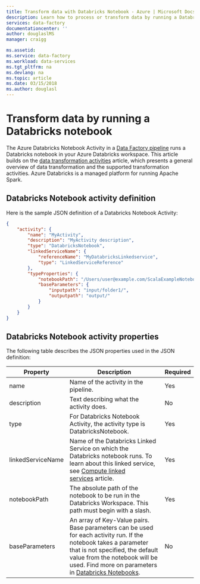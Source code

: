 ```yaml
---
title: Transform data with Databricks Notebook - Azure | Microsoft Docs
description: Learn how to process or transform data by running a Databricks notebook.
services: data-factory
documentationcenter: ''
author: douglaslMS
manager: craigg

ms.assetid: 
ms.service: data-factory
ms.workload: data-services
ms.tgt_pltfrm: na
ms.devlang: na
ms.topic: article
ms.date: 03/15/2018
ms.author: douglasl
---
```

# Transform data by running a Databricks notebook

The Azure Databricks Notebook Activity in a [Data Factory pipeline](concepts-pipelines-activities.md) runs a Databricks notebook in your Azure Databricks workspace. This article builds on the [data transformation activities](transform-data.md) article, which presents a general overview of data transformation and the supported transformation activities. Azure Databricks is a managed platform for running Apache Spark.

## Databricks Notebook activity definition

Here is the sample JSON definition of a Databricks Notebook Activity:

```json
{
	"activity": {
		"name": "MyActivity",
		"description": "MyActivity description",
		"type": "DatabricksNotebook",
		"linkedServiceName": {
			"referenceName": "MyDatabricksLinkedservice",
			"type": "LinkedServiceReference"
		},
		"typeProperties": {
			"notebookPath": "/Users/user@example.com/ScalaExampleNotebook",
			"baseParameters": {
				"inputpath": "input/folder1/",
				"outputpath": "output/"
			}
		}
	}
}
```

## Databricks Notebook activity properties

The following table describes the JSON properties used in the JSON
definition:

|Property|Description|Required|
|---|---|---|
|name|Name of the activity in the pipeline.|Yes|
|description|Text describing what the activity does.|No|
|type|For Databricks Notebook Activity, the activity type is DatabricksNotebook.|Yes|
|linkedServiceName|Name of the Databricks Linked Service on which the Databricks notebook runs. To learn about this linked service, see [Compute linked services](compute-linked-services.md) article.|Yes|
|notebookPath|The absolute path of the notebook to be run in the Databricks Workspace. This path must begin with a slash.|Yes|
|baseParameters|An array of Key-Value pairs. Base parameters can be used for each activity run. If the notebook takes a parameter that is not specified, the default value from the notebook will be used. Find more on parameters in [Databricks Notebooks](https://docs.databricks.com/api/latest/jobs.html#jobsparampair).|No|

